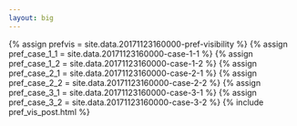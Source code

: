 ```yaml
---
layout: big
---
```

{% assign prefvis = site.data.20171123160000-pref-visibility %}
{% assign pref_case_1_1 = site.data.20171123160000-case-1-1 %}
{% assign pref_case_1_2 = site.data.20171123160000-case-1-2 %}
{% assign pref_case_2_1 = site.data.20171123160000-case-2-1 %}
{% assign pref_case_2_2 = site.data.20171123160000-case-2-2 %}
{% assign pref_case_3_1 = site.data.20171123160000-case-3-1 %}
{% assign pref_case_3_2 = site.data.20171123160000-case-3-2 %}
{% include pref_vis_post.html %}
